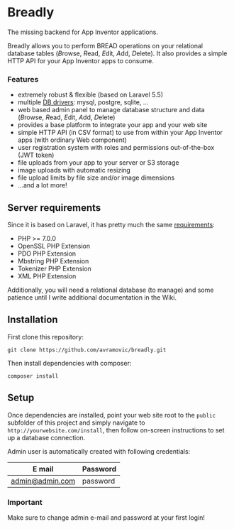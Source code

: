 # Breadly

The missing backend for App Inventor applications.

Breadly allows you to perform BREAD operations on your relational database tables (*B*rowse, *R*ead, *E*dit, *A*dd, *D*elete). It also provides a simple HTTP API for your App Inventor apps to consume.

### Features 

* extremely robust & flexible (based on Laravel 5.5)
* multiple [DB drivers](https://laravel.com/docs/5.5/database#introduction): mysql, postgre, sqlite, ...
* web based admin panel to manage database structure and data (*B*rowse, *R*ead, *E*dit, *A*dd, *D*elete)
* provides a base platform to integrate your app and your web site
* simple HTTP API (in CSV format) to use from within your App Inventor apps (with ordinary Web component)
* user registration system with roles and permissions out-of-the-box (JWT token)
* file uploads from your app to your server or S3 storage
* image uploads with automatic resizing
* file upload limits by file size and/or image dimensions
* ...and a lot more!

## Server requirements

Since it is based on Laravel, it has pretty much the same [requirements](https://laravel.com/docs/5.5/installation#server-requirements):

* PHP >= 7.0.0
* OpenSSL PHP Extension
* PDO PHP Extension
* Mbstring PHP Extension
* Tokenizer PHP Extension
* XML PHP Extension

Additionally, you will need a relational database (to manage) and some patience until I write additional documentation in the Wiki.

## Installation

First clone this repository:

`git clone https://github.com/avramovic/breadly.git`

Then install dependencies with composer:

`composer install`

## Setup

Once dependencies are installed, point your web site root to the `public` subfolder of this project and simply navigate to `http://yourwebsite.com/install`, then follow on-screen instructions to set up a database connection.

Admin user is automatically created with following credentials:

| E mail | Password |
|--------|----------|
| admin@admin.com | password |

### Important

Make sure to change admin e-mail and password at your first login!